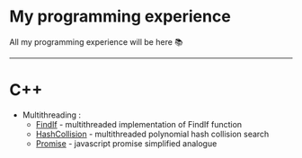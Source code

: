 # My programming experience
All my programming experience will be here :books:

---

# C++
* Multithreading :
    - [FindIf](https://github.com/KnowNamee/bsu-multithreading/tree/main/find_if) - multithreaded implementation of FindIf function
    - [HashCollision](https://github.com/KnowNamee/bsu-multithreading/tree/main/hash) - multithreaded polynomial hash collision search
    - [Promise](https://github.com/KnowNamee/bsu-multithreading/tree/main/promise) - javascript promise simplified analogue

